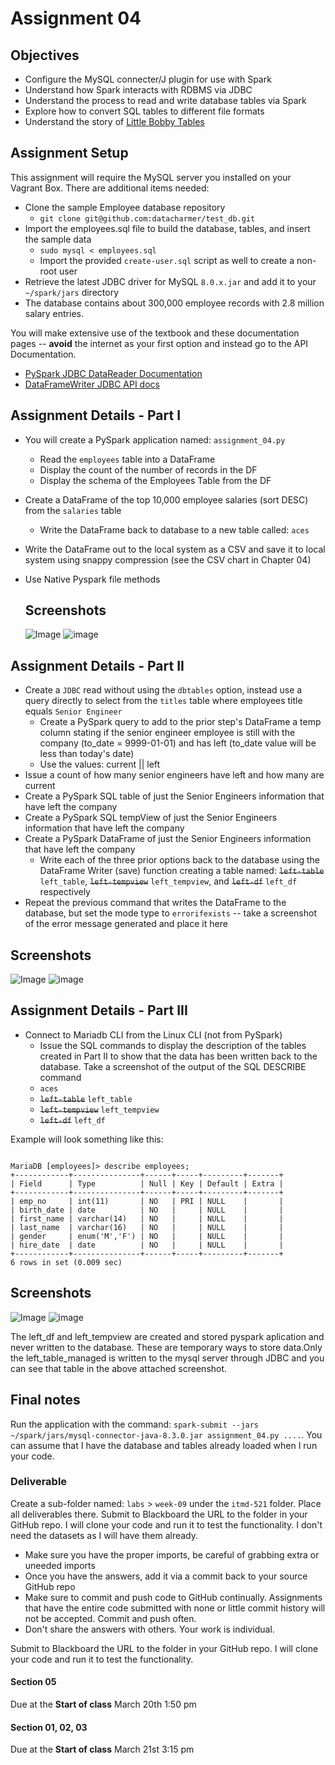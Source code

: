 # Assignment 04

## Objectives

- Configure the MySQL connecter/J plugin for use with Spark
- Understand how Spark interacts with RDBMS via JDBC
- Understand the process to read and write database tables via Spark
- Explore how to convert SQL tables to different file formats
- Understand the story of [Little Bobby Tables](https://xkcd.com/327/ "Bobby Tables Cartoon")

## Assignment Setup

This assignment will require the MySQL server you installed on your Vagrant Box. There are additional items needed:

- Clone the sample Employee database repository
  - `git clone git@github.com:datacharmer/test_db.git`
- Import the employees.sql file to build the database, tables, and insert the sample data
  - `sudo mysql < employees.sql`
  - Import the provided `create-user.sql` script as well to create a non-root user
- Retrieve the latest JDBC driver for MySQL `8.0.x.jar` and add it to your `~/spark/jars` directory
- The database contains about 300,000 employee records with 2.8 million salary entries.

You will make extensive use of the textbook and these documentation pages -- **avoid** the internet as your first option and instead go to the API Documentation.

- [PySpark JDBC DataReader Documentation](https://spark.apache.org/docs/latest/api/python/reference/pyspark.sql/api/pyspark.sql.DataFrameReader.jdbc.html "PySpark JDBC DataReader Documentation")
- [DataFrameWriter JDBC API docs](https://spark.apache.org/docs/latest/api/python/reference/pyspark.sql/api/pyspark.sql.DataFrameWriter.jdbc.html "DataFrameWriter JDBC API docs")

## Assignment Details - Part I

- You will create a PySpark application named: `assignment_04.py`
  - Read the `employees` table into a DataFrame
  - Display the count of the number of records in the DF
  - Display the schema of the Employees Table from the DF
- Create a DataFrame of the top 10,000 employee salaries (sort DESC) from the `salaries` table
  - Write the DataFrame back to database to a new table called: `aces`
- Write the DataFrame out to the local system as a CSV and save it to local system using snappy compression (see the CSV chart in Chapter 04)
- Use Native Pyspark file methods

  ## Screenshots
  ![Image](<1.1.png>)
  ![image](<1.2.png>)

## Assignment Details - Part II

- Create a `JDBC` read without using the `dbtables` option, instead use a query directly to select from the `titles` table where employees title equals `Senior Engineer`
  - Create a PySpark query to add to the prior step's DataFrame a temp column stating if the senior engineer employee is still with the company (to_date = 9999-01-01) and has left (to_date value will be less than today's date)
  - Use the values: current || left
- Issue a count of how many senior engineers have left and how many are current
- Create a PySpark SQL table of just the Senior Engineers information that have left the company
- Create a PySpark SQL tempView of just the Senior Engineers information that have left the company
- Create a PySpark DataFrame of just the Senior Engineers information that have left the company
  - Write each of the three prior options back to the database using the DataFrame Writer (save) function creating a table named: ~~`left-table`~~ `left_table`, ~~`left-tempview`~~ `left_tempview`, and ~~`left-df`~~ `left_df` respectively
- Repeat the previous command that writes the DataFrame to the database, but set the mode type to `errorifexists` -- take a screenshot of the error message generated and place it here

## Screenshots
![Image](<2.1.png>)
![image](<2.2.png>)


## Assignment Details - Part III

- Connect to Mariadb CLI from the Linux CLI (not from PySpark)
  - Issue the SQL commands to display the description of the tables created in Part II to show that the data has been written back to the database.  Take a screenshot of the output of the SQL DESCRIBE command
  - `aces`
  - ~~`left-table`~~ `left_table`
  - ~~`left-tempview`~~ `left_tempview`
  - ~~`left-df`~~ `left_df`

Example will look something like this:

```mysql

MariaDB [employees]> describe employees;
+------------+---------------+------+-----+---------+-------+
| Field      | Type          | Null | Key | Default | Extra |
+------------+---------------+------+-----+---------+-------+
| emp_no     | int(11)       | NO   | PRI | NULL    |       |
| birth_date | date          | NO   |     | NULL    |       |
| first_name | varchar(14)   | NO   |     | NULL    |       |
| last_name  | varchar(16)   | NO   |     | NULL    |       |
| gender     | enum('M','F') | NO   |     | NULL    |       |
| hire_date  | date          | NO   |     | NULL    |       |
+------------+---------------+------+-----+---------+-------+
6 rows in set (0.009 sec)
```

## Screenshots
![Image](<3.1.png>)
![image](<3.2.png>)

The left_df and left_tempview are created and stored pyspark aplication and never written to the database. These are temporary ways to store data.Only the left_table_managed is written to the mysql server through JDBC and you can see that table in the above attached screenshot.

## Final notes

Run the application with the command: `spark-submit --jars ~/spark/jars/mysql-connector-java-8.3.0.jar assignment_04.py ....`. You can assume that I have the database and tables already loaded when I run your code.

### Deliverable

Create a sub-folder named: `labs` > `week-09` under the `itmd-521` folder. Place all deliverables there.
Submit to Blackboard the URL to the folder in your GitHub repo.  I will clone your code and run it to test the functionality. I don't need the datasets as I will have them already.

- Make sure you have the proper imports, be careful of grabbing extra or uneeded imports
- Once you have the answers, add it via a commit back to your source GitHub repo
- Make sure to commit and push code to GitHub continually.  Assignments that have the entire code submitted with none or little commit history will not be accepted.  Commit and push often.
- Don't share the answers with others.  Your work is individual.

Submit to Blackboard the URL to the folder in your GitHub repo.  I will clone your code and run it to test the functionality.

#### Section 05

Due at the **Start of class** March 20th 1:50 pm

#### Section 01, 02, 03

Due at the **Start of class** March 21st 3:15 pm
